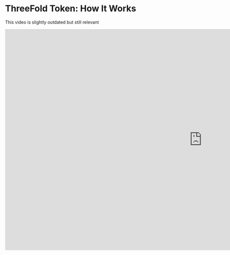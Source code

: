 # ThreeFold Token: How It Works

This video is slightly outdated but still relevant

<iframe width="1280" height="720" src="https://www.youtube.com/embed/4exjbFvnGkk" frameborder="0" allow="accelerometer; autoplay; encrypted-media; gyroscope; picture-in-picture" allowfullscreen></iframe>